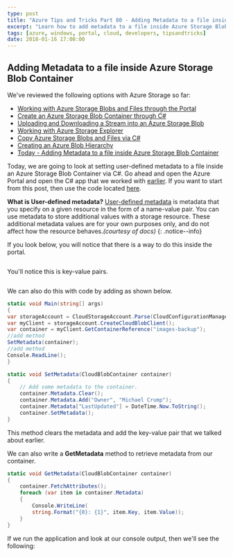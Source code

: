 ```yaml
---
type: post
title: "Azure Tips and Tricks Part 80 - Adding Metadata to a file inside Azure Storage Blob Container"
excerpt: "Learn how to add metadata to a file inside Azure Storage Blob Container"
tags: [azure, windows, portal, cloud, developers, tipsandtricks]
date: 2018-01-16 17:00:00
---
```


## Adding Metadata to a file inside Azure Storage Blob Container

We've reviewed the following options with Azure Storage so far:

* [Working with Azure Storage Blobs and Files through the Portal](http://www.michaelcrump.net/azure-tips-and-tricks74/)
* [Create an Azure Storage Blob Container through C#](http://www.michaelcrump.net/azure-tips-and-tricks75/)
* [Uploading and Downloading a Stream into an Azure Storage Blob](http://www.michaelcrump.net/azure-tips-and-tricks76/)
* [Working with Azure Storage Explorer](http://www.michaelcrump.net/azure-tips-and-tricks77/)
* [Copy Azure Storage Blobs and Files via C#](http://www.michaelcrump.net/azure-tips-and-tricks78/)
* [Creating an Azure Blob Hierarchy](http://www.michaelcrump.net/azure-tips-and-tricks79/)
* [Today - Adding Metadata to a file inside Azure Storage Blob Container](http://www.michaelcrump.net/azure-tips-and-tricks80/)

Today, we are going to look at setting user-defined metadata to a file inside an Azure Storage Blob Container via C#. Go ahead and open the Azure Portal and open the C# app that we worked with [earlier](http://www.michaelcrump.net/azure-tips-and-tricks75/). If you want to start from this post, then use the code located [here](https://github.com/mbcrump/azurestorage).

**What is User-defined metadata?** [User-defined metadata](https://docs.microsoft.com/en-us/azure/storage/blobs/storage-properties-metadata) is metadata that you specify on a given resource in the form of a name-value pair. You can use metadata to store additional values with a storage resource. These additional metadata values are for your own purposes only, and do not affect how the resource behaves.*(courtesy of docs)*
{: .notice--info}

If you look below, you will notice that there is a way to do this inside the portal. 

<img :src="$withBase('/files/azmetadata1.png')">

You'll notice this is key-value pairs. 

<img :src="$withBase('/files/azmetadata2.png')">

We can also do this with code by adding as shown below.

```csharp
static void Main(string[] args)
{
var storageAccount = CloudStorageAccount.Parse(CloudConfigurationManager.GetSetting("StorageConnection"));
var myClient = storageAccount.CreateCloudBlobClient();
var container = myClient.GetContainerReference("images-backup");
//add method
SetMetadata(container);
//add method
Console.ReadLine();
}

static void SetMetadata(CloudBlobContainer container)
{
    // Add some metadata to the container.
    container.Metadata.Clear();
    container.Metadata.Add("Owner", "Michael Crump");
    container.Metadata["LastUpdated"] = DateTime.Now.ToString();
    container.SetMetadata();
}
```

This method clears the metadata and add the key-value pair that we talked about earlier. 

We can also write a **GetMetadata** method to retrieve metadata from our container.

```csharp
static void GetMetadata(CloudBlobContainer container)
{
    container.FetchAttributes();
    foreach (var item in container.Metadata)
    {
        Console.WriteLine(
        string.Format("{0}: {1}", item.Key, item.Value));
    }
}
```

If we run the application and look at our console output, then we'll see the following:

<img :src="$withBase('/files/azmetadata3.png')">
